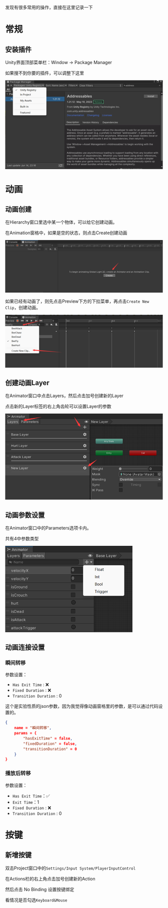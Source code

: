 发现有很多常用的操作，直接在这里记录一下

# 常规

## 安装插件

Unity界面顶部菜单栏：Window → Package Manager

如果搜不到你要的插件，可以调整下这里

![image-20230614231928198](./images/image-20230614231928198.png)



# 动画

## 动画创建

在Hierarchy窗口里选中某一个物体，可以给它创建动画。

在Animation窗格中，如果是空的状态，则点击Create创建动画

<img src="./images/image-20230506190430672.png" alt="image-20230506190430672" style="zoom:67%;" />

如果已经有动画了，则先点击Preview下方的下拉菜单，再点击`Create New Clip`，创建动画。

<img src="./images/image-20230506190522621.png" alt="image-20230506190522621" style="zoom:67%;" />

## 创建动画Layer

在Animator窗口中点击Layers，然后点击加号创建新的Layer

点击新的Layer标签的右上角齿轮可以设置Layer的参数

<img src="./images/image-20230509230345888.png" alt="image-20230509230345888" style="zoom:67%;" />

## 动画参数设置

在Animator窗口中的Parameters选项卡内。

共有4中参数类型

<img src="./images/image-20230506191042877.png" alt="image-20230506191042877" style="zoom:67%;" />

## 动画连接设置

### 瞬间转移

参数设置：

- `Has Exit Time` : ❌
- `Fixed Duration` : ❌
- `Transition Duration` : 0

这个是实验性质的json参数，因为我觉得像动画窗格里的参数，是可以通过代码设置的。

```json
{
    name = "瞬间转移",
    params = {
        "hasExitTime" = false,
        "fixedDuration" = false,
        "transitionDuration" = 0
    }
}
```

### 播放后转移

参数设置：

- `Has Exit Time`：✅
- `Exit Time`：1
- `Fixed Duration` : ❌
- `Transition Duration` : 0

# 按键

## 新增按键

双击Project窗口中的`Settings/Input System/PlayerInputControl`

在Actions栏的右上角点击加号创建新的Action

然后点击 No Binding 设置按键绑定



看情况是否勾选`Keyboard&Mouse`

